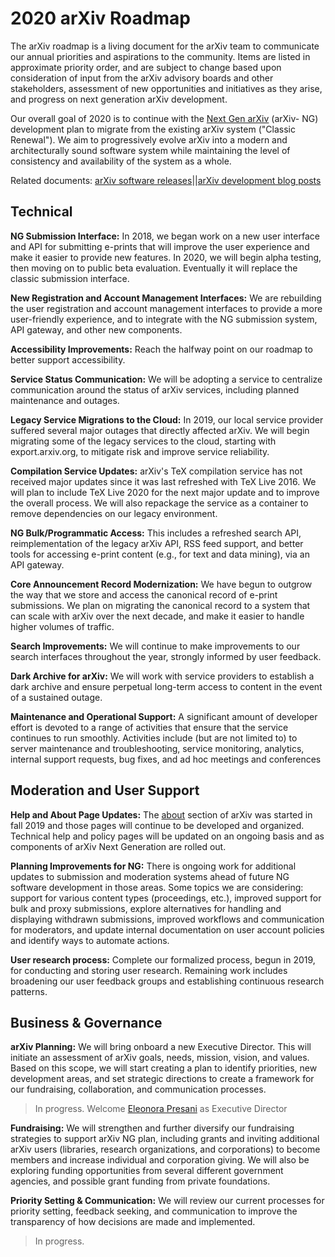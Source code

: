 # 2020 arXiv Roadmap

The arXiv roadmap is a living document for the arXiv team to communicate our annual priorities and aspirations to the community. Items are listed in approximate priority order, and are subject to change based upon consideration of input from the arXiv advisory boards and other stakeholders, assessment of new opportunities and initiatives as they arise, and progress on next generation arXiv development.

Our overall goal of 2020 is to continue with the [Next Gen arXiv](https://blogs.cornell.edu/arxiv/2019/10/31/arxiv-ng-project-explanation/) (arXiv- NG) development plan to migrate from the existing arXiv system (&quot;Classic Renewal&quot;). We aim to progressively evolve arXiv into a modern and architecturally sound software system while maintaining the level of consistency and availability of the system as a whole.

Related documents: [arXiv software releases](https://confluence.cornell.edu/x/Wzs2FQ)||[arXiv development blog posts](https://blogs.cornell.edu/arxiv/category/arxiv-development/)

## Technical

**NG Submission Interface:** In 2018, we began work on a new user interface and API for submitting e-prints that will improve the user experience and make it easier to provide new features. In 2020, we will begin alpha testing, then moving on to public beta evaluation. Eventually it will replace the classic submission interface.

**New Registration and Account Management Interfaces:** We are rebuilding the user registration and account management interfaces to provide a more user-friendly experience, and to integrate with the NG submission system, API gateway, and other new components.

**Accessibility Improvements:** Reach the halfway point on our roadmap to better support accessibility.

**Service Status Communication:** We will be adopting a service to centralize communication around the status of arXiv services, including planned maintenance and outages.

**Legacy Service Migrations to the Cloud:** In 2019, our local service provider suffered several major outages that directly affected arXiv. We will begin migrating some of the legacy services to the cloud, starting with export.arxiv.org, to mitigate risk and improve service reliability.

**Compilation Service Updates:** arXiv&#39;s TeX compilation service has not received major updates since it was last refreshed with TeX Live 2016. We will plan to include TeX Live 2020 for the next major update and to improve the overall process. We will also repackage the service as a container to remove dependencies on our legacy environment.

**NG Bulk/Programmatic Access:** This includes a refreshed search API, reimplementation of the legacy arXiv API, RSS feed support, and better tools for accessing e-print content (e.g., for text and data mining), via an API gateway.

**Core Announcement Record Modernization:** We have begun to outgrow the way that we store and access the canonical record of e-print submissions. We plan on migrating the canonical record to a system that can scale with arXiv over the next decade, and make it easier to handle higher volumes of traffic.

**Search Improvements:** We will continue to make improvements to our search interfaces throughout the year, strongly informed by user feedback.

**Dark Archive for arXiv:** We will work with service providers to establish a dark archive and ensure perpetual long-term access to content in the event of a sustained outage.

**Maintenance and Operational Support:** A significant amount of developer effort is devoted to a range of activities that ensure that the service continues to run smoothly. Activities include (but are not limited to) to server maintenance and troubleshooting, service monitoring, analytics, internal support requests, bug fixes, and ad hoc meetings and conferences

## Moderation and User Support

**Help and About Page Updates:** The [about](/about/) section of arXiv was started in fall 2019 and those pages will continue to be developed and organized. Technical help and policy pages will be updated on an ongoing basis and as components of arXiv Next Generation are rolled out.

**Planning Improvements for NG:** There is ongoing work for additional updates to submission and moderation systems ahead of future NG software development in those areas. Some topics we are considering: support for various content types (proceedings, etc.), improved support for bulk and proxy submissions, explore alternatives for handling and displaying withdrawn submissions, improved workflows and communication for moderators, and update internal documentation on user account policies and identify ways to automate actions.

**User research process:** Complete our formalized process, begun in 2019, for conducting and storing user research. Remaining work includes broadening our user feedback groups and establishing continuous research patterns.

## Business &amp; Governance

**arXiv Planning:** We will bring onboard a new Executive Director. This will initiate an assessment of arXiv goals, needs, mission, vision, and values. Based on this scope, we will start creating a plan to identify priorities, new development areas, and set strategic directions to create a framework for our fundraising, collaboration, and communication processes.

  > In progress. Welcome [Eleonora Presani](https://blogs.cornell.edu/arxiv/2020/03/16/arxiv-announces-its-first-executive-director/) as Executive Director

**Fundraising:** We will strengthen and further diversify our fundraising strategies to support arXiv NG plan, including grants and inviting additional arXiv users (libraries, research organizations, and corporations) to become members and increase individual and corporation giving. We will also be exploring funding opportunities from several different government agencies, and possible grant funding from private foundations.

**Priority Setting &amp; Communication:** We will review our current processes for priority setting, feedback seeking, and communication to improve the transparency of how decisions are made and implemented.

  > In progress.
